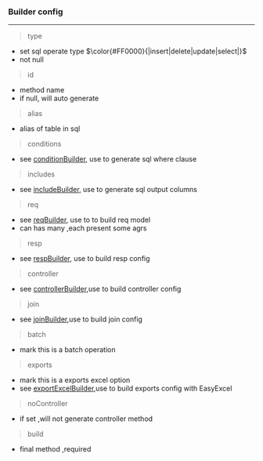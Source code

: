### Builder config
----

>type
* set sql operate type $\color{#FF0000}{|insert|delete|update|select|}$
* not null
>id
* method name
* if null, will auto generate
>alias
* alias of table in sql
>conditions
* see  [conditionBuilder](./conditionBuilder.md), use to generate sql where  clause
>includes
* see [includeBuilder](./includeBuilder.md), use to generate sql output columns
>req
* see [reqBuilder](./reqBuilder.md), use to to build 
req model
* can has many ,each present some agrs
>resp
* see [respBuilder](./respBuilder.md), use to build resp config
>controller
* see [controllerBuilder](./controllerBuilder.md),use to build controller config
>join
* see [joinBuilder](./joinBuilder.md),use to build join config
>batch
* mark this is a batch operation
>exports
* mark this is a exports excel option
* see [exportExcelBuilder](./exportExcelBuilder),use to build exports config with EasyExcel
>noController 
* if set ,will not generate controller method
>build
* final method ,required

